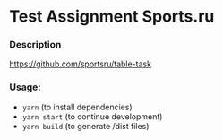 # Test Assignment Sports.ru

### Description
https://github.com/sportsru/table-task

### Usage:
  * `yarn` (to install dependencies)
  * `yarn start` (to continue development)
  * `yarn build` (to generate /dist files)